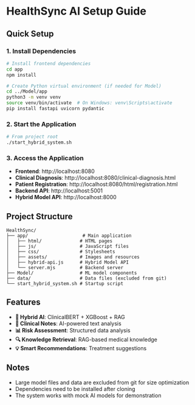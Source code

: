 # HealthSync AI Setup Guide

## Quick Setup

### 1. Install Dependencies
```bash
# Install frontend dependencies
cd app
npm install

# Create Python virtual environment (if needed for Model)
cd ../Model/app
python3 -m venv venv
source venv/bin/activate  # On Windows: venv\Scripts\activate
pip install fastapi uvicorn pydantic
```

### 2. Start the Application
```bash
# From project root
./start_hybrid_system.sh
```

### 3. Access the Application
- **Frontend**: http://localhost:8080
- **Clinical Diagnosis**: http://localhost:8080/clinical-diagnosis.html
- **Patient Registration**: http://localhost:8080/html/registration.html
- **Backend API**: http://localhost:5001
- **Hybrid Model API**: http://localhost:8000

## Project Structure

```
HealthSync/
├── app/                    # Main application
│   ├── html/              # HTML pages
│   ├── js/                # JavaScript files
│   ├── css/               # Stylesheets
│   ├── assets/            # Images and resources
│   ├── hybrid-api.js      # Hybrid Model API
│   └── server.mjs         # Backend server
├── Model/                 # ML model components
├── data/                  # Data files (excluded from git)
└── start_hybrid_system.sh # Startup script
```

## Features

- **🧠 Hybrid AI**: ClinicalBERT + XGBoost + RAG
- **📝 Clinical Notes**: AI-powered text analysis
- **📊 Risk Assessment**: Structured data analysis
- **🔍 Knowledge Retrieval**: RAG-based medical knowledge
- **💡 Smart Recommendations**: Treatment suggestions

## Notes

- Large model files and data are excluded from git for size optimization
- Dependencies need to be installed after cloning
- The system works with mock AI models for demonstration
